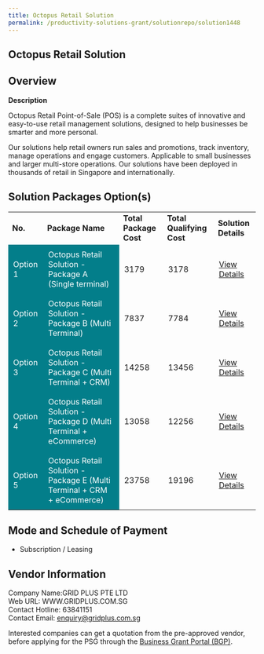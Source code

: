 ```yaml
---
title: Octopus Retail Solution
permalink: /productivity-solutions-grant/solutionrepo/solution1448
---
```


## Octopus Retail Solution

## Overview

**Description**

Octopus Retail Point-of-Sale (POS) is a complete suites of innovative and easy-to-use retail management solutions, designed to help businesses be smarter and more personal. 

Our solutions help retail owners run sales and promotions, track inventory, manage operations and engage customers. Applicable to small businesses and larger multi-store operations. Our solutions have been deployed in thousands of retail in Singapore and internationally.

## Solution Packages Option(s)

<table>
<tr>
<td><b>No.</b></td>
<td><b>Package Name</b></td>
<td><b>Total Package Cost</b></td>
<td><b>Total Qualifying Cost</b></td>
<td><b>Solution Details</b></td>
</tr>
<tr>
<td style='padding: 10px; background-color: #037E8A; color: #FFFFFF;'>Option 1</td>
<td style='padding: 10px; background-color: #037E8A; color: #FFFFFF;'>Octopus Retail Solution - Package A (Single terminal)</td>
<td style='padding: 10px;'>3179</td>
<td style='padding: 10px;'>3178</td>
<td style='padding: 10px;'><a href='https://www.gobusiness.gov.sg/images/psg/Desensitised_Octopus_Retail_20200548_Annex_3_Part_1.pdf' target='_blank'>View Details</a></td>
</tr>
<tr>
<td style='padding: 10px; background-color: #037E8A; color: #FFFFFF;'>Option 2</td>
<td style='padding: 10px; background-color: #037E8A; color: #FFFFFF;'>Octopus Retail Solution - Package B (Multi Terminal)</td>
<td style='padding: 10px;'>7837</td>
<td style='padding: 10px;'>7784</td>
<td style='padding: 10px;'><a href='https://www.gobusiness.gov.sg/images/psg/Desensitised_Octopus_Retail_20200548_Annex_3_Part_2.pdf' target='_blank'>View Details</a></td>
</tr>
<tr>
<td style='padding: 10px; background-color: #037E8A; color: #FFFFFF;'>Option 3</td>
<td style='padding: 10px; background-color: #037E8A; color: #FFFFFF;'>Octopus Retail Solution - Package C (Multi Terminal + CRM)</td>
<td style='padding: 10px;'>14258</td>
<td style='padding: 10px;'>13456</td>
<td style='padding: 10px;'><a href='https://www.gobusiness.gov.sg/images/psg/Desensitised_Octopus_Retail_20200548_Annex_3_Part_3.pdf' target='_blank'>View Details</a></td>
</tr>
<tr>
<td style='padding: 10px; background-color: #037E8A; color: #FFFFFF;'>Option 4</td>
<td style='padding: 10px; background-color: #037E8A; color: #FFFFFF;'>Octopus Retail Solution - Package D (Multi Terminal + eCommerce)</td>
<td style='padding: 10px;'>13058</td>
<td style='padding: 10px;'>12256</td>
<td style='padding: 10px;'><a href='https://www.gobusiness.gov.sg/images/psg/Desensitised_Octopus_Retail_20200548_Annex_3_Part_4.pdf' target='_blank'>View Details</a></td>
</tr>
<tr>
<td style='padding: 10px; background-color: #037E8A; color: #FFFFFF;'>Option 5</td>
<td style='padding: 10px; background-color: #037E8A; color: #FFFFFF;'>Octopus Retail Solution - Package E (Multi Terminal + CRM + eCommerce)</td>
<td style='padding: 10px;'>23758</td>
<td style='padding: 10px;'>19196</td>
<td style='padding: 10px;'><a href='https://www.gobusiness.gov.sg/images/psg/Desensitised_Octopus_Retail_20200548_Annex_3_Part_5.pdf' target='_blank'>View Details</a></td>
</tr>
</table>

## Mode and Schedule of Payment

 - Subscription / Leasing

## Vendor Information

 Company Name:GRID PLUS PTE LTD <br>Web URL: WWW.GRIDPLUS.COM.SG <br>Contact Hotline: 63841151 <br>Contact Email: enquiry@gridplus.com.sg <br>

Interested companies can get a quotation from the pre-approved vendor, before applying for the PSG through the <a href='https://www.businessgrants.gov.sg/' target='_blank' rel='noopener'>Business Grant Portal (BGP)</a>.

<script src="/jquery/resize-tables.js"></script>
